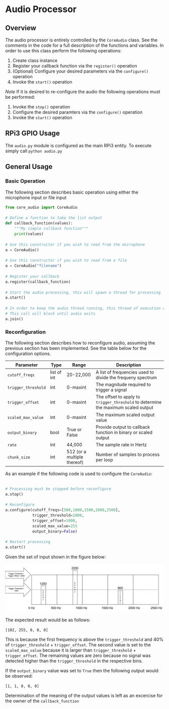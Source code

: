 # Audio Processor

## Overview

The audio processor is entirely controlled by the `CoreAudio` class.
See the comments in the code for a full description of the functions and variables. 
In order to use this class perform the following operations:
1. Create class instance
2. Register your callback function via the `register()` operation
3. (Optional) Configure your desired parameters via the `configure()` operation
4. Invoke the `start()` operation

*Note* If it is desired to re-configure the audio the following operations must be performed:
1. Invoke the `stop()` operation
2. Configure the desired paramters via the `configure()` operation
3. Invoke the `start()` operation

## RPi3 GPIO Usage

The `audio.py` module is configured as the main RPi3 entity. To execute simply call `python audio.py`

## General Usage

### Basic Operation

The following section describes basic operation using either the microphone input or file input
```python
from core_audio import CoreAudio

# Define a function to take the list output
def callback_function(values):
    """My simple callback function"""
    print(values)

# Use this constructor if you wish to read from the microphone
a = CoreAudio()

# Use this constructor if you wish to read from a file
a = CoreAudio("filename")

# Register your callback
a.register(callback_function)

# Start the audio processing, this will spawn a thread for processing
a.start()

# In order to keep the audio thread running, this thread of execution cannot exit
# This call will block until audio exits
a.join()
```

### Reconfiguration

The following section describes how to reconfigure audio, assuming the previous section has been implemented. See the table below for the configuration options.

| Parameter | Type | Range | Description |
|-----------|------|-------|-------------|
|`cutoff_freqs`|list of int|20-22,000|A list of frequencies used to divide the frequeny spectrum|
|`trigger_threshold`|int|0-maxint|The magnitude required to trigger a signal|
|`trigger_offset`|int|0-maxint|The offset to apply to `trigger_threshold` to determine the maximum scaled output|
|`scaled_max_value`|int|0-maxint|The maximum scaled output value|
|`output_binary`|bool|True or False|Provide output to callback function in binary or scaled output|
|`rate`|int|44,000|The sample rate in Hertz|
|`chunk_size`|int|512 (or a multiple thereof)|Number of samples to process per loop|

As an example if the following code is used to configure the `CoreAudio`:

```python

# Processing must be stopped before reconfigure
a.stop()

# Reconfigure
a.configure(cutoff_freqs=[500,1000,1500,2000,2500],
            trigger_threshold=1000,
            trigger_offset=1000,
            scaled_max_value=255
            output_binary=False)

# Restart processing
a.start()
```

Given the set of input shown in the figure below:

<img src="audio.svg">

The expected result would be as follows:

`[102, 255, 0, 0, 0]`

This is because the first frequency is above the `trigger_threshold` and 40% of `trigger_threshold` + `trigger_offset`. 
The second value is set to the `scaled_max_value` because it is larger than `trigger_threshold` + `trigger_offset`. 
The remaining values are zero because no signal was detected higher than the `trigger_threshold` in the respective bins. 

If the `output_binary` value was set to `True` then the following output would be observed:

 `[1, 1, 0, 0, 0]`

 Determination of the meaning of the output values is left as an excercise for the owner of the `callback_function`